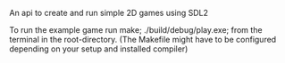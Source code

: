 An api to create and run simple 2D games using SDL2

To run the example game run make; ./build/debug/play.exe; from the terminal in the root-directory.
(The Makefile might have to be configured depending on your setup and installed compiler)

